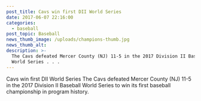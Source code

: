 ```yaml
---
post_title: Cavs win first DII World Series
date: 2017-06-07 22:16:00
categories:
  - baseball
post_topic: Baseball
news_thumb_image: /uploads/champions-thumb.jpg
news_thumb_alt:
description: >-
  The Cavs defeated Mercer County (NJ) 11-5 in the 2017 Division II Baseball
  World Series . . .
---
```


Cavs win first DII World Series
​The Cavs defeated Mercer County (NJ) 11-5 in the 2017 Division II Baseball World Series to win its first baseball championship in program history.
